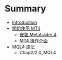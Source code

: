 # Summary

* [Introduction](README.md)
* [開始使用 MT4](Chap1/1.0_Start.md)
   * [安裝 Metatrader 4](Chap1/1.1_InstallMt4.md)
   * [MT4 操作介面](Chap1/1.2_IntroductionMT4.md)
* MQL4 語法
   * Chap2/2.0_MQL4

